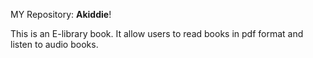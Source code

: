 MY Repository: __Akiddie__!

This is an E-library book.
It allow users to read books in pdf format and listen to audio books.